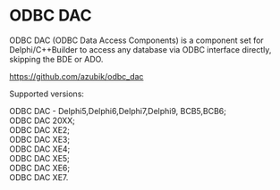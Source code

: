 # ODBC DAC

ODBC DAC (ODBC Data Access Components) is a component set for Delphi/C++Builder to access any database via ODBC interface directly, skipping the BDE or ADO.

https://github.com/azubik/odbc_dac

Supported versions: 

ODBC DAC - Delphi5,Delphi6,Delphi7,Delphi9, BCB5,BCB6;  
ODBC DAC 20XX;  
ODBC DAC XE2;  
ODBC DAC XE3;    
ODBC DAC XE4;     
ODBC DAC XE5;     
ODBC DAC XE6;     
ODBC DAC XE7. 
